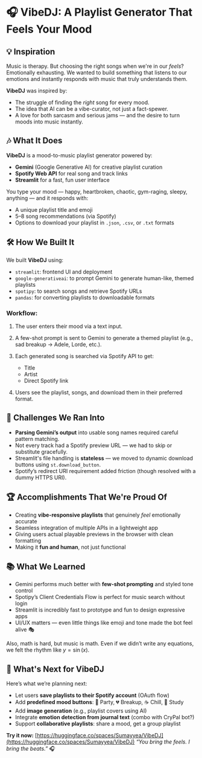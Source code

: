 # 🎧 VibeDJ: A Playlist Generator That Feels Your Mood

## 💡 Inspiration

Music is therapy. But choosing the right songs when we're in our *feels*? Emotionally exhausting.
We wanted to build something that listens to our emotions and instantly responds with music that truly understands them.

**VibeDJ** was inspired by:

* The struggle of finding the *right* song for every mood.
* The idea that AI can be a vibe-curator, not just a fact-spewer.
* A love for both sarcasm and serious jams — and the desire to turn moods into music instantly.

## 🎶 What It Does

**VibeDJ** is a mood-to-music playlist generator powered by:

* **Gemini** (Google Generative AI) for creative playlist curation
* **Spotify Web API** for real song and track links
* **Streamlit** for a fast, fun user interface

You type your mood — happy, heartbroken, chaotic, gym-raging, sleepy, anything — and it responds with:

* A unique playlist title and emoji
* 5–8 song recommendations (via Spotify)
* Options to download your playlist in `.json`, `.csv`, or `.txt` formats

## 🛠️ How We Built It

We built **VibeDJ** using:

* `streamlit`: frontend UI and deployment
* `google-generativeai`: to prompt Gemini to generate human-like, themed playlists
* `spotipy`: to search songs and retrieve Spotify URLs
* `pandas`: for converting playlists to downloadable formats

### Workflow:

1. The user enters their mood via a text input.
2. A few-shot prompt is sent to Gemini to generate a themed playlist (e.g., sad breakup → Adele, Lorde, etc.).
3. Each generated song is searched via Spotify API to get:

   * Title
   * Artist
   * Direct Spotify link
4. Users see the playlist, songs, and download them in their preferred format.


## 🧱 Challenges We Ran Into

* **Parsing Gemini’s output** into usable song names required careful pattern matching.
* Not every track had a Spotify preview URL — we had to skip or substitute gracefully.
* Streamlit's file handling is **stateless** — we moved to dynamic download buttons using `st.download_button`.
* Spotify’s redirect URI requirement added friction (though resolved with a dummy HTTPS URI).

## 🏆 Accomplishments That We're Proud Of

* Creating **vibe-responsive playlists** that genuinely *feel* emotionally accurate
* Seamless integration of multiple APIs in a lightweight app
* Giving users actual playable previews in the browser with clean formatting
* Making it **fun and human**, not just functional

## 📚 What We Learned

* Gemini performs much better with **few-shot prompting** and styled tone control
* Spotipy’s Client Credentials Flow is perfect for music search without login
* Streamlit is incredibly fast to prototype and fun to design expressive apps
* UI/UX matters — even little things like emoji and tone made the bot feel alive 🎭

Also, math is hard, but music is math.
Even if we didn’t write any equations, we felt the rhythm like $y = \sin(x)$.


## 🚀 What's Next for VibeDJ

Here’s what we’re planning next:

* Let users **save playlists to their Spotify account** (OAuth flow)
* Add **predefined mood buttons**: 🎉 Party, 💔 Breakup, ☕ Chill, 🧠 Study
* Add **image generation** (e.g., playlist covers using AI)
* Integrate **emotion detection from journal text** (combo with CryPal bot?)
* Support **collaborative playlists**: share a mood, get a group playlist


**Try it now:** [https://huggingface.co/spaces/Sumayyea/VibeDJ](https://huggingface.co/spaces/Sumayyea/VibeDJ)
*“You bring the feels. I bring the beats.”* 🎧
